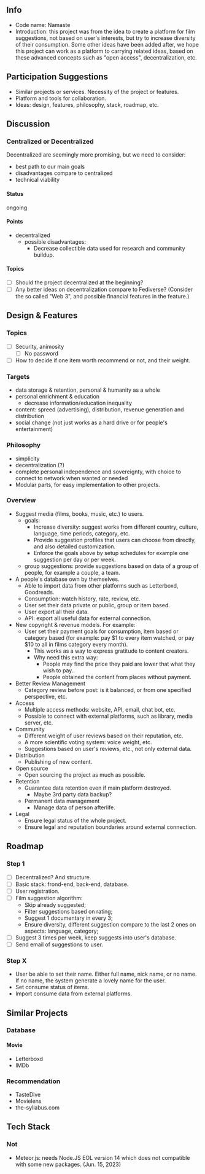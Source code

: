 ## Info

* Code name: Namaste
* Introduction: this project was from the idea to create a platform for film suggestions, not based on user's interests, but try to increase diversity of their consumption. Some other ideas have been added after, we hope this project can work as a platform to carrying related ideas, based on these advanced concepts such as "open access", decentralization, etc.

## Participation Suggestions

* Similar projects or services. Necessity of the project or features.
* Platform and tools for collaboration.
* Ideas: design, features, philosophy, stack, roadmap, etc.

## Discussion
### Centralized or Decentralized

Decentralized are seemingly more promising, but we need to consider:
* best path to our main goals
* disadvantages compare to centralized
* technical viability

#### Status

ongoing 

#### Points

* decentralized
    * possible disadvantages:
        * Decrease collectible data used for research and community buildup.

#### Topics

- [ ] Should the project decentralized at the beginning?
- [ ] Any better ideas on decentralization compare to Fediverse? (Consider the so called "Web 3", and possible financial features in the feature.)

## Design & Features
### Topics

- [ ] Security, animosity
    - [ ] No password
- [ ] How to decide if one item worth recommend or not, and their weight.

### Targets

* data storage & retention, personal & humanity as a whole
* personal enrichment & education
    * decrease information/education inequality
* content: spreed (advertising), distribution, revenue generation and distribution
* social change (not just works as a hard drive or for people's entertainment)

### Philosophy

* simplicity
* decentralization (?)
* complete personal independence and sovereignty, with choice to connect to network when wanted or needed
* Modular parts, for easy implementation to other projects.

### Overview

* Suggest media (films, books, music, etc.) to users.
    * goals:
        * Increase diversity: suggest works from different country, culture, language, time periods, category, etc.
        * Provide suggestion profiles that users can choose from directly, and also detailed customization.
        * Enforce the goals above by setup schedules for example one suggestion per day or per week.
    * group suggestions: provide suggestions based on data of a group of people, for example a couple, a team.
* A people's database own by themselves.
    * Able to import data from other platforms such as Letterboxd, Goodreads.
    * Consumption: watch history, rate, review, etc.
    * User set their data private or public, group or item based.
    * User export all their data.
    * API: export all useful data for external connection.
* New copyright & revenue models. For example:
    * User set their payment goals for consumption, item based or category based (for example: pay $1 to every item watched, or pay $10 to all in films category every month).
        * This works as a way to express gratitude to content creators.
        * Why need this extra way:
            * People may find the price they paid are lower that what they wish to pay.. 
            * People obtained the content from places without payment.
* Better Review Management
    * Category review before post: is it balanced, or from one specified perspective, etc.
* Access
    * Multiple access methods: website, API, email, chat bot, etc.
    * Possible to connect with external platforms, such as library, media server, etc.
* Community
    * Different weight of user reviews based on their reputation, etc.
    * A more scientific voting system: voice weight, etc.
    * Suggestions based on user's reviews, etc., not only external data.
* Distribution
    * Publishing of new content.
* Open source
    * Open sourcing the project as much as possible.
* Retention
    * Guarantee data retention even if main platform destroyed.
        * Maybe 3rd party data backup?
    * Permanent data management
        * Manage data of person afterlife.
* Legal
    * Ensure legal status of the whole project.
    * Ensure legal and reputation boundaries around external connection.

## Roadmap
### Step 1

- [ ] Decentralized? And structure.
- [ ] Basic stack: frond-end, back-end, database.
- [ ] User registration.
- [ ] Film suggestion algorithm: 
    * Skip already suggested;
    * Filter suggestions based on rating;
    * Suggest 1 documentary in every 3;
    * Ensure diversity, different suggestion compare to the last 2 ones on aspects: language, category;
- [ ] Suggest 3 times per week, keep suggests into user's database.
- [ ] Send email of suggestions to user.

### Step X

* User be able to set their name. Either full name, nick name, or no name. If no name, the system generate a lovely name for the user.
* Set consume status of items.
* Import consume data from external platforms.

## Similar Projects
### Database
#### Movie

* Letterboxd
* IMDb

### Recommendation

* TasteDive
* Movielens
* the-syllabus.com

## Tech Stack
### Not

* Meteor.js: needs Node.JS EOL version 14 which does not compatible with some new packages.  (Jun. 15, 2023)